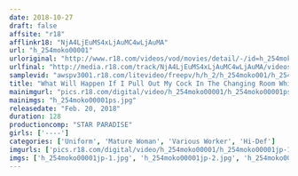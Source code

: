 ```yaml
---
date: 2018-10-27
draft: false
affsite: "r18"
afflinkr18: "NjA4LjEuMS4xLjAuMC4wLjAuMA"
url: "h_254moko00001"
urloriginal: "http://www.r18.com/videos/vod/movies/detail/-/id=h_254moko00001"
urlfinal: "http://media.r18.com/track/NjA4LjEuMS4xLjAuMC4wLjAuMA/videos/vod/movies/detail/-/id=h_254moko00001"
samplevid: "awspv3001.r18.com/litevideo/freepv/h/h_2/h_254moko001/h_254moko001_dmb_w.mp4"
title: "What Will Happen If I Pull Out My Cock In The Changing Room While Getting My Pants Hemmed By A Mature Woman"
mainimgurl: "pics.r18.com/digital/video/h_254moko00001/h_254moko00001ps.jpg"
mainimgs: "h_254moko00001ps.jpg"
releasedate: "Feb. 20, 2018"
duration: 128
productioncomp: "STAR PARADISE"
girls: ['----']
categories: ['Uniform', 'Mature Woman', 'Various Worker', 'Hi-Def']
imgurls: ['pics.r18.com/digital/video/h_254moko00001/h_254moko00001jp-1.jpg', 'pics.r18.com/digital/video/h_254moko00001/h_254moko00001jp-2.jpg', 'pics.r18.com/digital/video/h_254moko00001/h_254moko00001jp-3.jpg', 'pics.r18.com/digital/video/h_254moko00001/h_254moko00001jp-4.jpg', 'pics.r18.com/digital/video/h_254moko00001/h_254moko00001jp-5.jpg', 'pics.r18.com/digital/video/h_254moko00001/h_254moko00001jp-6.jpg', 'pics.r18.com/digital/video/h_254moko00001/h_254moko00001jp-7.jpg', 'pics.r18.com/digital/video/h_254moko00001/h_254moko00001jp-8.jpg', 'pics.r18.com/digital/video/h_254moko00001/h_254moko00001jp-9.jpg', 'pics.r18.com/digital/video/h_254moko00001/h_254moko00001jp-10.jpg', 'pics.r18.com/digital/video/h_254moko00001/h_254moko00001jp-11.jpg', 'pics.r18.com/digital/video/h_254moko00001/h_254moko00001jp-12.jpg', 'pics.r18.com/digital/video/h_254moko00001/h_254moko00001jp-13.jpg', 'pics.r18.com/digital/video/h_254moko00001/h_254moko00001jp-14.jpg', 'pics.r18.com/digital/video/h_254moko00001/h_254moko00001jp-15.jpg', 'pics.r18.com/digital/video/h_254moko00001/h_254moko00001jp-16.jpg', 'pics.r18.com/digital/video/h_254moko00001/h_254moko00001jp-17.jpg', 'pics.r18.com/digital/video/h_254moko00001/h_254moko00001jp-18.jpg', 'pics.r18.com/digital/video/h_254moko00001/h_254moko00001jp-19.jpg', 'pics.r18.com/digital/video/h_254moko00001/h_254moko00001jp-20.jpg']
imgs: ['h_254moko00001jp-1.jpg', 'h_254moko00001jp-2.jpg', 'h_254moko00001jp-3.jpg', 'h_254moko00001jp-4.jpg', 'h_254moko00001jp-5.jpg', 'h_254moko00001jp-6.jpg', 'h_254moko00001jp-7.jpg', 'h_254moko00001jp-8.jpg', 'h_254moko00001jp-9.jpg', 'h_254moko00001jp-10.jpg', 'h_254moko00001jp-11.jpg', 'h_254moko00001jp-12.jpg', 'h_254moko00001jp-13.jpg', 'h_254moko00001jp-14.jpg', 'h_254moko00001jp-15.jpg', 'h_254moko00001jp-16.jpg', 'h_254moko00001jp-17.jpg', 'h_254moko00001jp-18.jpg', 'h_254moko00001jp-19.jpg', 'h_254moko00001jp-20.jpg']
---
```

